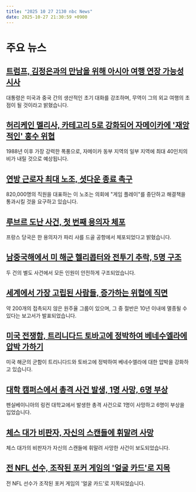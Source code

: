 ```yaml
---
title: "2025 10 27 2130 nbc News"
date: 2025-10-27 21:30:59 +0900
---
```


# 주요 뉴스 

## [트럼프, 김정은과의 만남을 위해 아시아 여행 연장 가능성 시사](https://www.nbcnews.com/politics/trump-administration/live-blog/trump-administration-live-updates-trump-heads-japan-second-stop-asia-rcna239772)  
대통령은 미국과 중국 간의 생산적인 초기 대화를 강조하며, 무역이 그의 외교 여행의 초점이 될 것이라고 밝혔습니다. 

## [허리케인 멜리사, 카테고리 5로 강화되어 자메이카에 '재앙적인' 홍수 위협](https://www.nbcnews.com/weather/hurricanes/hurricane-melissa-intensifies-category-5-storm-jamaica-flooding-rcna239989)  
1988년 이후 가장 강력한 폭풍으로, 자메이카 동부 지역의 일부 지역에 최대 40인치의 비가 내릴 것으로 예상됩니다. 

## [연방 근로자 최대 노조, 셧다운 종료 촉구](https://www.nbcnews.com/politics/congress/afge-largest-federal-workers-union-end-shutdown-rcna239767)  
820,000명의 직원을 대표하는 이 노조는 의회에 "게임 플레이"를 중단하고 해결책을 통과시킬 것을 요구하고 있습니다. 

## [루브르 도난 사건, 첫 번째 용의자 체포](https://www.nbcnews.com/world/europe/louvre-heist-thieves-suspects-arrested-french-police-rcna239980)  
프랑스 당국은 한 용의자가 파리 샤를 드골 공항에서 체포되었다고 밝혔습니다. 

## [남중국해에서 미 해군 헬리콥터와 전투기 추락, 5명 구조](https://www.nbcnews.com/news/military/5-crew-members-rescued-navy-helicopter-fighter-jet-go-south-china-sea-rcna239950)  
두 건의 별도 사건에서 모든 인원이 안전하게 구조되었습니다. 

## [세계에서 가장 고립된 사람들, 증가하는 위협에 직면](https://www.nbcnews.com/world/latin-america/uncontacted-indigenous-peoples-tribes-growing-threat-new-report-rcna239988)  
약 200개의 접촉되지 않은 원주율 그룹이 있으며, 그 중 절반은 10년 이내에 멸종될 수 있다는 보고서가 발표되었습니다. 

## [미국 전쟁함, 트리니다드 토바고에 정박하여 베네수엘라에 압박 가하기](https://www.nbcnews.com/news/us-news/us-warship-docks-trinidad-tobago-putting-pressure-venezuela-rcna239982)  
미국 해군의 군함이 트리니다드와 토바고에 정박하여 베네수엘라에 대한 압박을 강화하고 있습니다. 

## [대학 캠퍼스에서 총격 사건 발생, 1명 사망, 6명 부상](https://www.nbcnews.com/news/us-news/multiple-people-shot-lincoln-university-pennsylvania-officials-say-rcna239814)  
펜실베이니아의 링컨 대학교에서 발생한 총격 사건으로 1명이 사망하고 6명이 부상을 입었습니다. 

## [체스 대가 비판자, 자신의 스캔들에 휘말려 사망](https://www.nbcnews.com/news/us-news/toiletgate-critic-chess-grandmaster-found-dead-was-caught-cheating-sca-rcna239592)  
체스 대가의 비판자가 자신의 스캔들에 휘말려 사망한 사건이 보도되었습니다. 

## [전 NFL 선수, 조작된 포커 게임의 '얼굴 카드'로 지목](https://www.nbcsports.com/nfl/profootballtalk/rumor-mill/news/report-ex-nfl-player-was-the-face-card-for-a-rigged-poker-game?cid=nbcnews)  
전 NFL 선수가 조작된 포커 게임의 '얼굴 카드'로 지목되었습니다.